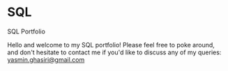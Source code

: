 # SQL
SQL Portfolio

Hello and welcome to my SQL portfolio! Please feel free to poke around, and don't hesitate to contact me if you'd like to discuss any of my queries: yasmin.ghasiri@gmail.com
